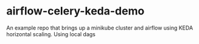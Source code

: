 # airflow-celery-keda-demo
An example repo that brings up a minikube cluster and airflow using KEDA horizontal scaling. Using local dags
